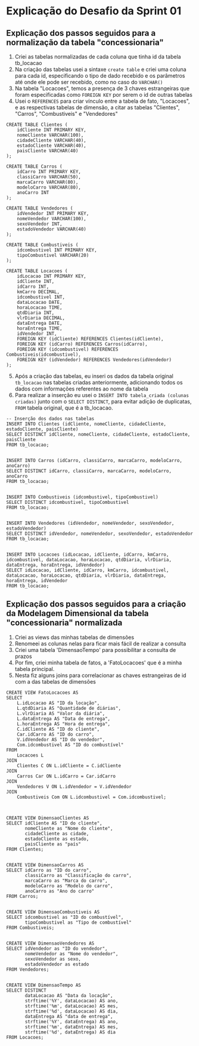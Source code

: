 # Explicação do Desafio da Sprint 01 

## Explicação dos passos seguidos para a normalização da tabela "concessionaria"

1. Criei as tabelas normalizadas de cada coluna que tinha id da tabela tb_locacao
2. Na criação das tabelas usei a sintaxe `create table` e criei uma coluna para cada id, especificando o tipo de dado recebido e os parâmetros até onde ele pode ser recebido, como no caso do `VARCHAR()`
3. Na tabela "Locacoes", temos a presença de 3 chaves estrangeiras que foram especificadas como `FOREIGN KEY` por serem o id de outras tabelas
4. Usei o `REFERENCES` para criar vínculo entre a tabela de fato, "Locacoes", e as respectivas tabelas de dimensão, a citar as tabelas "Clientes", "Carros", "Combustiveis" e "Vendedores"


```
CREATE TABLE Clientes (
    idCliente INT PRIMARY KEY,
    nomeCliente VARCHAR(100),
    cidadeCliente VARCHAR(40),
    estadoCliente VARCHAR(40),
    paisCliente VARCHAR(40)
);

CREATE TABLE Carros (
    idCarro INT PRIMARY KEY,
    classiCarro VARCHAR(50),
    marcaCarro VARCHAR(80),
    modeloCarro VARCHAR(80),
    anoCarro INT
);

CREATE TABLE Vendedores (
    idVendedor INT PRIMARY KEY,
    nomeVendedor VARCHAR(100),
    sexoVendedor INT,
    estadoVendedor VARCHAR(40)
);

CREATE TABLE Combustiveis (
    idcombustivel INT PRIMARY KEY,
    tipoCombustivel VARCHAR(20)
);

CREATE TABLE Locacoes (
    idLocacao INT PRIMARY KEY,
    idCliente INT,
    idCarro INT,
    kmCarro DECIMAL,
    idcombustivel INT,
    dataLocacao DATE,
    horaLocacao TIME,
    qtdDiaria INT,
    vlrDiaria DECIMAL,
    dataEntrega DATE,
    horaEntrega TIME,
    idVendedor INT,
    FOREIGN KEY (idCliente) REFERENCES Clientes(idCliente),
    FOREIGN KEY (idCarro) REFERENCES Carros(idCarro),
    FOREIGN KEY (idcombustivel) REFERENCES Combustiveis(idcombustivel),
    FOREIGN KEY (idVendedor) REFERENCES Vendedores(idVendedor)
);

```
5. Após a criação das tabelas, eu inseri os dados da tabela original `tb_locacao` nas tabelas criadas anteriormente, adicionando todos os dados com informações referentes ao nome da tabela
6. Para realizar a inserção eu usei o `INSERT INTO tabela_criada (colunas criadas)` junto com o `SELECT DISTINCT`, para evitar adição de duplicatas, `FROM` tabela original, que é a tb_locacao.

```
-- Inserção dos dados nas tabelas
INSERT INTO Clientes (idCliente, nomeCliente, cidadeCliente, estadoCliente, paisCliente)
SELECT DISTINCT idCliente, nomeCliente, cidadeCliente, estadoCliente, paisCliente
FROM tb_locacao;


INSERT INTO Carros (idCarro, classiCarro, marcaCarro, modeloCarro, anoCarro)
SELECT DISTINCT idCarro, classiCarro, marcaCarro, modeloCarro, anoCarro
FROM tb_locacao;


INSERT INTO Combustiveis (idcombustivel, tipoCombustivel)
SELECT DISTINCT idcombustivel, tipoCombustivel
FROM tb_locacao;


INSERT INTO Vendedores (idVendedor, nomeVendedor, sexoVendedor, estadoVendedor)
SELECT DISTINCT idVendedor, nomeVendedor, sexoVendedor, estadoVendedor
FROM tb_locacao;


INSERT INTO Locacoes (idLocacao, idCliente, idCarro, kmCarro, idcombustivel, dataLocacao, horaLocacao, qtdDiaria, vlrDiaria, dataEntrega, horaEntrega, idVendedor)
SELECT idLocacao, idCliente, idCarro, kmCarro, idcombustivel, dataLocacao, horaLocacao, qtdDiaria, vlrDiaria, dataEntrega, horaEntrega, idVendedor
FROM tb_locacao;
```
## Explicação dos passos seguidos para a criação da Modelagem Dimensional da tabela "concessionaria" normalizada

1. Criei as views das minhas tabelas de dimensões
2. Renomeei as colunas nelas para ficar mais fácil de realizar a consulta
3. Criei uma tabela 'DimensaoTempo' para possibilitar a consulta de prazos
4. Por fim, criei minha tabela de fatos, a 'FatoLocacoes' que é a minha tabela principal.
5. Nesta fiz alguns joins para correlacionar as chaves estrangeiras de id com a das tabelas de dimensões 

```
CREATE VIEW FatoLocacoes AS
SELECT
    L.idLocacao AS "ID da locação",
    L.qtdDiaria AS "Quantidade de diárias",
    L.vlrDiaria AS "Valor da diária",
    L.dataEntrega AS "Data de entrega",
    L.horaEntrega AS "Hora de entrega",
    C.idCliente AS "ID do cliente",
    Car.idCarro AS "ID do carro",
    V.idVendedor AS "ID do vendedor",
    Com.idcombustivel AS "ID do combustível"
FROM
    Locacoes L               
JOIN
    Clientes C ON L.idCliente = C.idCliente        
JOIN
    Carros Car ON L.idCarro = Car.idCarro           
JOIN
    Vendedores V ON L.idVendedor = V.idVendedor    
JOIN
    Combustiveis Com ON L.idcombustivel = Com.idcombustivel; 


   
CREATE VIEW DimensaoClientes AS
SELECT idCliente AS "ID do cliente",
       nomeCliente as "Nome do cliente",
       cidadeCliente as cidade,
       estadoCliente as estado,
       paisCliente as "país"
FROM Clientes;


CREATE VIEW DimensaoCarros AS
SELECT idCarro as "ID do carro",
       classiCarro as "Classificação do carro",
       marcaCarro as "Marca do carro",
       modeloCarro as "Modelo do carro",
       anoCarro as "Ano do carro"
FROM Carros;


CREATE VIEW DimensaoCombustiveis AS
SELECT idcombustivel as "ID do combustível",
       tipoCombustivel as "Tipo de combustível"
FROM Combustiveis;


CREATE VIEW DimensaoVendedores AS
SELECT idVendedor as "ID do vendedor",
       nomeVendedor as "Nome do vendedor",
       sexoVendedor as sexo,
       estadoVendedor as estado
FROM Vendedores;


CREATE VIEW DimensaoTempo AS
SELECT DISTINCT
       dataLocacao AS "Data da locação",
       strftime('%Y', dataLocacao) AS ano,
       strftime('%m', dataLocacao) AS mes,
       strftime('%d', dataLocacao) AS dia,
       dataEntrega AS "data de entrega",
       strftime('%Y', dataEntrega) AS ano,
       strftime('%m', dataEntrega) AS mes,
       strftime('%d', dataEntrega) AS dia
FROM Locacoes;
```

